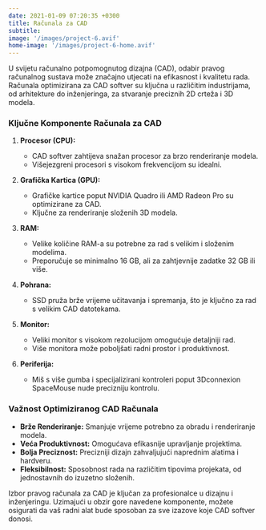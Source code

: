 ```yaml
---
date: 2021-01-09 07:20:35 +0300
title: Računala za CAD
subtitle: 
image: '/images/project-6.avif'
home-image: '/images/project-6-home.avif'
---
```

U svijetu računalno potpomognutog dizajna (CAD), odabir pravog računalnog sustava može značajno utjecati na efikasnost i kvalitetu rada. Računala optimizirana za CAD softver su ključna u različitim industrijama, od arhitekture do inženjeringa, za stvaranje preciznih 2D crteža i 3D modela.

### Ključne Komponente Računala za CAD
1. **Procesor (CPU):**
    - CAD softver zahtijeva snažan procesor za brzo renderiranje modela.
    - Višejezgreni procesori s visokom frekvencijom su idealni.

2. **Grafička Kartica (GPU):**
    - Grafičke kartice poput NVIDIA Quadro ili AMD Radeon Pro su optimizirane za CAD.
    - Ključne za renderiranje složenih 3D modela.

3. **RAM:**
    - Velike količine RAM-a su potrebne za rad s velikim i složenim modelima.
    - Preporučuje se minimalno 16 GB, ali za zahtjevnije zadatke 32 GB ili više.

4. **Pohrana:**
    - SSD pruža brže vrijeme učitavanja i spremanja, što je ključno za rad s velikim CAD datotekama.

5. **Monitor:**
    - Veliki monitor s visokom rezolucijom omogućuje detaljniji rad.
    - Više monitora može poboljšati radni prostor i produktivnost.

6. **Periferija:**
    - Miš s više gumba i specijalizirani kontroleri poput 3Dconnexion SpaceMouse nude precizniju kontrolu.

### Važnost Optimiziranog CAD Računala
- **Brže Renderiranje:** Smanjuje vrijeme potrebno za obradu i renderiranje modela.
- **Veća Produktivnost:** Omogućava efikasnije upravljanje projektima.
- **Bolja Preciznost:** Precizniji dizajn zahvaljujući naprednim alatima i hardveru.
- **Fleksibilnost:** Sposobnost rada na različitim tipovima projekata, od jednostavnih do izuzetno složenih.

Izbor pravog računala za CAD je ključan za profesionalce u dizajnu i inženjeringu. Uzimajući u obzir gore navedene komponente, možete osigurati da vaš radni alat bude sposoban za sve izazove koje CAD softver donosi.
